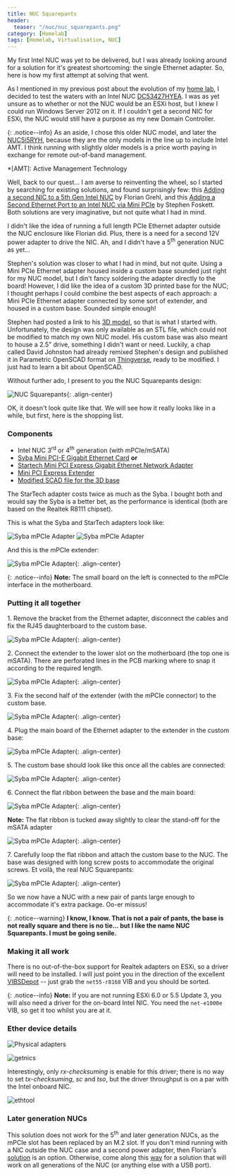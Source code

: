 ```yaml
---
title: NUC Squarepants
header:
  teaser: "/nuc/nuc_squarepants.png"
category: [Homelab] 
tags: [Homelab, Virtualisation, NUC]
---
```


My first Intel NUC was yet to be delivered, but I was already looking around for a solution for it's greatest shortcoming: the single Ethernet adapter. So, here is how my first attempt at solving that went. 

As I mentioned in my previous post about the evolution of my [home lab](/Intel-NUC-to-the-rescue), I decided to test the waters with an Intel NUC [DC53427HYEA](http://www.intel.co.uk/content/www/uk/en/nuc/nuc-kit-dc53427hye-board-d53427rke.html). I was as yet unsure as to whether or not the NUC would be an ESXi host, but I knew I could run Windows Server 2012 on it. If I couldn't get a second NIC for ESXi, the NUC would still have a purpose as my new Domain Controller. 

{: .notice--info}
As an aside, I chose this older NUC model, and later the [NUC5i5RYH](http://www.intel.co.uk/content/www/uk/en/nuc/nuc-kit-nuc5i5ryh.html), because they are the only models in the line up to include Intel AMT. I think running with slightly older models is a price worth paying in exchange for remote out-of-band management.

*[AMT]: Active Management Technology

Well, back to our quest... I am averse to reinventing the wheel, so I started by searching for existing solutions, and found surprisingly few: this [Adding a second NIC to a 5th Gen Intel NUC](http://www.virten.net/2015/09/adding-a-second-nic-to-a-5th-gen-intel-nuc-or-other-pcie-cards/) by Florian Grehl, and this [Adding a Second Ethernet Port to an Intel NUC via Mini PCIe](http://blog.fosketts.net/2015/06/05/adding-a-second-ethernet-port-to-an-intel-nuc-via-mini-pcie/) by Stephen Foskett. Both solutions are very imaginative, but not quite what I had in mind.

I didn't like the idea of running a full length PCIe Ethernet adapter outside the NUC enclosure like Florian did. Plus, there is a need for a second 12V power adapter to drive the NIC. Ah, and I didn't have a 5<sup>th</sup> generation NUC as yet...

Stephen's solution was closer to what I had in mind, but not quite. Using a Mini PCIe Ethernet adapter housed inside a custom base sounded just right for my NUC model, but I din't fancy soldering the adapter directly to the board! However, I did like the idea of a custom 3D printed base for the NUC; I thought perhaps I could combine the best aspects of each approach: a Mini PCIe Ethernet adapter connected by some sort of extender, and housed in a custom base. Sounded simple enough!
 
Stephen had posted a link to his [3D model](https://www.tinkercad.com/things/6cVLKjO38uJ-intel-nuc-disk-and-ethernet-base), so that is what I started with. Unfortunately, the design was only available as an STL file, which could not be modified to match my own NUC model. His custom base was also meant to house a 2.5" drive, something I didn't want or need. Luckily, a chap called David Johnston had already remixed Stephen's design and published it in Parametric OpenSCAD format on [Thingverse](http://www.thingiverse.com/thing:999900), ready to be modified. I just had to learn a bit about OpenSCAD.

Without further ado, I present to you the NUC Squarepants design:

![NUC Squarepants](/images/nuc/nuc_squarepants.png){: .align-center} 
   
OK, it doesn't look quite like that. We will see how it really looks like in a while, but first, here is the shopping list.

### Components

* Intel NUC 3<sup>rd</sup> or 4<sup>th</sup> generation (with mPCIe/mSATA)
* [Syba Mini PCI-E Gigabit Ethernet Card](https://www.amazon.co.uk/dp/B00B524102/ref=cm_cr_ryp_prd_ttl_sol_0) **or**
* [Startech Mini PCI Express Gigabit Ethernet Network Adapter](https://www.amazon.co.uk/dp/B006VCPB2S/ref=cm_cr_ryp_prd_ttl_sol_5)
* [Mini PCI Express Extender](https://www.amazon.co.uk/dp/B00T2FP7X4/ref=cm_cr_ryp_prd_ttl_sol_3)
* [Modified SCAD file for the 3D base](https://github.com/gomesjj/nuc-smartpants/blob/master/nuc_box_ver3.scad)

The StarTech adapter costs twice as much as the Syba. I bought both and would say the Syba is a better bet, as the performance is identical (both are based on the Realtek R8111 chipset).

This is what the Syba and StarTech adapters look like:

![Syba mPCIe Adapter](/images/nuc/syba.png) ![Syba mPCIe Adapter](/images/nuc/startech.png)

And this is the mPCIe extender:

![Syba mPCIe Adapter](/images/nuc/mpcie_extender.png){: .align-center}

{: .notice--info}
**Note:** The small board on the left is connected to the mPCIe interface in the motherboard.

### Putting it all together

1\. Remove the bracket from the Ethernet adapter, disconnect the cables and fix the RJ45 daughterboard to the custom base.

![Syba mPCIe Adapter](/images/nuc/2_nuc_base_phy.png){: .align-center}

2\. Connect the extender to the lower slot on the motherboard (the top one is mSATA). There are perforated lines in the PCB marking where to snap it according to the required length.

![Syba mPCIe Adapter](/images/nuc/1_nuc_board_adapter.png){: .align-center}
	
3\. Fix the second half of the extender (with the mPCIe connector) to the custom base.

![Syba mPCIe Adapter](/images/nuc/3_nuc_base_adap.png){: .align-center}   
 
4\. Plug the main board of the Ethernet adapter to the extender in the custom base:

![Syba mPCIe Adapter](/images/nuc/4_nuc_base_eth.png){: .align-center} 

5\. The custom base should look like this once all the cables are connected:

![Syba mPCIe Adapter](/images/nuc/5_nuc_base_complete.png){: .align-center}

6\. Connect the flat ribbon between the base and the main board:

![Syba mPCIe Adapter](/images/nuc/6_nuc_base_board.png){: .align-center}

**Note:** The flat ribbon is tucked away slightly to clear the stand-off for the mSATA adapter

![Syba mPCIe Adapter](/images/nuc/6a_ribbon_detail.png){: .align-center}

7\. Carefully loop the flat ribbon and attach the custom base to the NUC. The base was designed with long screw posts to accommodate the original screws. Et voilà, the real NUC Squarepants:

![Syba mPCIe Adapter](/images/nuc/7_nuc_complete.png){: .align-center}

So we now have a NUC with a new pair of pants large enough to accommodate it's extra  package. Oo-er missus!

{: .notice--warning}
**I know, I know. That is not a pair of pants, the base is not really square and there is no tie... but I like the name NUC Squarepants. I must be going senile.**

### Making it all work

There is no out-of-the-box support for Realtek adapters on ESXi, so a driver will need to be installed. I will just point you in the direction of the excellent [VIBSDepot](https://vibsdepot.v-front.de/wiki/index.php/List_of_currently_available_ESXi_packages) -- just grab the ```net55-r8168``` VIB and you should be sorted.

{: .notice--info}
**Note:** If you are not running ESXi 6.0 or 5.5 Update 3, you will also need a driver for the on-board Intel NIC. You need the ```net-e1000e``` VIB, so get it too whilst you are at it.

### Ether device details

![Physical adapters](/images/nuc/mpcie_rtl_8111.png)

![getnics](/images/nuc/getnics.png)

Interestingly, only *rx-checksuming* is enable for this driver; there is no way to set *tx-checksuming*, *sc* and *tso*, but the driver throughput is on a par with the Intel onboard NIC.

![ethtool](/images/nuc/ethtool.png)

### Later generation NUCs

This solution does not work for the 5<sup>th</sup> and later generation NUCs, as the mPCIe slot has been replaced by an M.2 slot. If you don't mind running with a NIC outside the NUC case and a second power adapter, then Florian's [solution](http://blog.fosketts.net/2015/06/05/adding-a-second-ethernet-port-to-an-intel-nuc-via-mini-pcie/) is an option. Otherwise, come along this [way](/Homelab/Want-a-USB-Ethernet-driver-for-ESXi-You-can-have-two/) for a solution that will work on all generations of the NUC (or anything else with a USB port).
